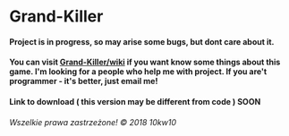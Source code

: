 # Grand-Killer

#### Project is in progress, so may arise some bugs, but dont care about it. 
#### You can visit [Grand-Killer/wiki](https://github.com/10kw10/Grand-Killer/wiki) if you want know some things about this game. I'm looking for a people who help me with project. If you are't programmer - it's better, just email me!
#### Link to download ( this version may be different from code ) SOON

###### Wszelkie prawa zastrzeżone! © 2018 10kw10
